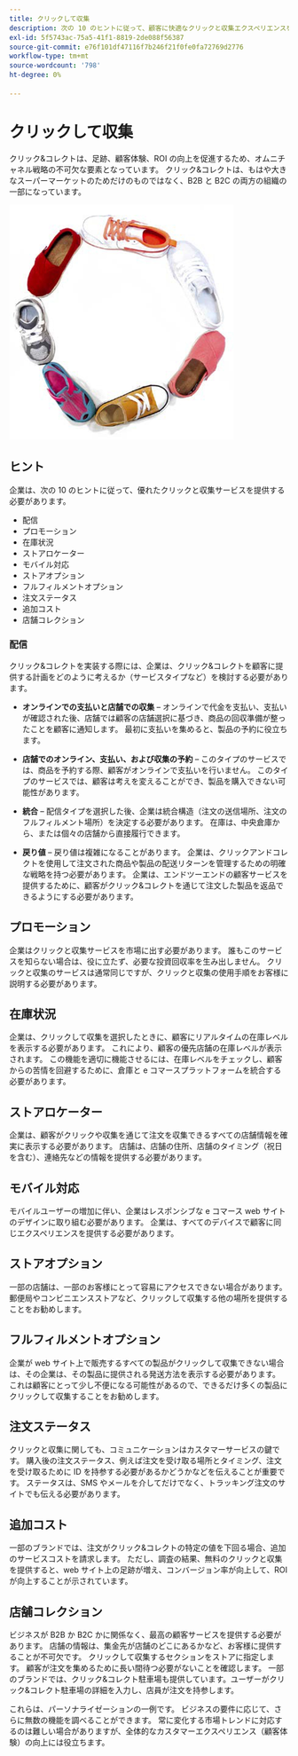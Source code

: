 ```yaml
---
title: クリックして収集
description: 次の 10 のヒントに従って、顧客に快適なクリックと収集エクスペリエンスを提供します。
exl-id: 5f5743ac-75a5-41f1-8819-2de088f56387
source-git-commit: e76f101df47116f7b246f21f0fe0fa72769d2776
workflow-type: tm+mt
source-wordcount: '798'
ht-degree: 0%

---
```


# クリックして収集

クリック&amp;コレクトは、足跡、顧客体験、ROI の向上を促進するため、オムニチャネル戦略の不可欠な要素となっています。 クリック&amp;コレクトは、もはや大きなスーパーマーケットのためだけのものではなく、B2B と B2C の両方の組織の一部になっています。

![円を描いた靴](../../assets/playbooks/shoes.png)

## ヒント

企業は、次の 10 のヒントに従って、優れたクリックと収集サービスを提供する必要があります。

- 配信
- プロモーション
- 在庫状況
- ストアロケーター
- モバイル対応
- ストアオプション
- フルフィルメントオプション
- 注文ステータス
- 追加コスト
- 店舗コレクション

### 配信

クリック&amp;コレクトを実装する際には、企業は、クリック&amp;コレクトを顧客に提供する計画をどのように考えるか（サービスタイプなど）を検討する必要があります。

- **オンラインでの支払いと店舗での収集** – オンラインで代金を支払い、支払いが確認された後、店舗では顧客の店舗選択に基づき、商品の回収準備が整ったことを顧客に通知します。 最初に支払いを集めると、製品の予約に役立ちます。

- **店舗でのオンライン、支払い、および収集の予約** – このタイプのサービスでは、商品を予約する際、顧客がオンラインで支払いを行いません。 このタイプのサービスでは、顧客は考えを変えることができ、製品を購入できない可能性があります。

- **統合** – 配信タイプを選択した後、企業は統合構造（注文の送信場所、注文のフルフィルメント場所）を決定する必要があります。 在庫は、中央倉庫から、または個々の店舗から直接履行できます。

- **戻り値** – 戻り値は複雑になることがあります。 企業は、クリックアンドコレクトを使用して注文された商品や製品の配送リターンを管理するための明確な戦略を持つ必要があります。 企業は、エンドツーエンドの顧客サービスを提供するために、顧客がクリック&amp;コレクトを通じて注文した製品を返品できるようにする必要があります。

## プロモーション

企業はクリックと収集サービスを市場に出す必要があります。 誰もこのサービスを知らない場合は、役に立たず、必要な投資回収率を生み出しません。 クリックと収集のサービスは通常同じですが、クリックと収集の使用手順をお客様に説明する必要があります。

## 在庫状況

企業は、クリックして収集を選択したときに、顧客にリアルタイムの在庫レベルを表示する必要があります。 これにより、顧客の優先店舗の在庫レベルが表示されます。 この機能を適切に機能させるには、在庫レベルをチェックし、顧客からの苦情を回避するために、倉庫と e コマースプラットフォームを統合する必要があります。

## ストアロケーター

企業は、顧客がクリックや収集を通じて注文を収集できるすべての店舗情報を確実に表示する必要があります。 店舗は、店舗の住所、店舗のタイミング（祝日を含む）、連絡先などの情報を提供する必要があります。

## モバイル対応

モバイルユーザーの増加に伴い、企業はレスポンシブな e コマース web サイトのデザインに取り組む必要があります。 企業は、すべてのデバイスで顧客に同じエクスペリエンスを提供する必要があります。

## ストアオプション

一部の店舗は、一部のお客様にとって容易にアクセスできない場合があります。 郵便局やコンビニエンスストアなど、クリックして収集する他の場所を提供することをお勧めします。

## フルフィルメントオプション

企業が web サイト上で販売するすべての製品がクリックして収集できない場合は、その企業は、その製品に提供される発送方法を表示する必要があります。 これは顧客にとって少し不便になる可能性があるので、できるだけ多くの製品にクリックして収集することをお勧めします。

## 注文ステータス

クリックと収集に関しても、コミュニケーションはカスタマーサービスの鍵です。 購入後の注文ステータス、例えば注文を受け取る場所とタイミング、注文を受け取るために ID を持参する必要があるかどうかなどを伝えることが重要です。 ステータスは、SMS やメールを介してだけでなく、トラッキング注文のサイトでも伝える必要があります。

## 追加コスト

一部のブランドでは、注文がクリック&amp;コレクトの特定の値を下回る場合、追加のサービスコストを請求します。 ただし、調査の結果、無料のクリックと収集を提供すると、web サイト上の足跡が増え、コンバージョン率が向上して、ROI が向上することが示されています。

## 店舗コレクション

ビジネスが B2B か B2C かに関係なく、最高の顧客サービスを提供する必要があります。 店舗の情報は、集金先が店舗のどこにあるかなど、お客様に提供することが不可欠です。 クリックして収集するセクションをストアに指定します。 顧客が注文を集めるために長い間待つ必要がないことを確認します。 一部のブランドでは、クリック&amp;コレクト駐車場も提供しています。ユーザーがクリック&amp;コレクト駐車場の詳細を入力し、店員が注文を持参します。

これらは、パーソナライゼーションの一例です。 ビジネスの要件に応じて、さらに無数の機能を調べることができます。 常に変化する市場トレンドに対応するのは難しい場合がありますが、全体的なカスタマーエクスペリエンス（顧客体験）の向上には役立ちます。
